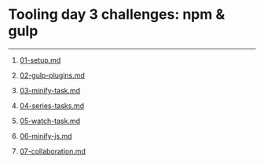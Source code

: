 # Tooling day 3 challenges: npm & gulp

---

1) [01-setup.md](01-setup.md)

1) [02-gulp-plugins.md](02-gulp-plugins.md)

1) [03-minify-task.md](03-minify-task.md)

1) [04-series-tasks.md](04-series-tasks.md)

1) [05-watch-task.md](05-watch-task.md)

1) [06-minify-js.md](06-minify-js.md)

1) [07-collaboration.md](07-collaboration.md)